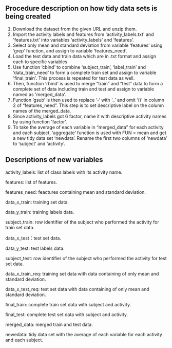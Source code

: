 ## Procedure description on how tidy data sets is being created

1.  Download the dataset from the given URL and unzip them.
2.	Import the activity labels and features from 'activity_labels.txt' and 'features.txt' into variables ‘activity_labels’ and ‘features’. 
3.	Select only mean and standard deviation from variable ‘features’ using ‘grep’ function, and assign to variable ‘features_need’.
4.	Load the test data and train data which are in .txt format and assign each to specific variables
5.	Use function ‘cbind’ to combine ‘subject_train’, ‘label_train’ and ‘data_train_need’ to form a complete train set and assign to variable 'final_train'. This process is repeated for test data as well.
6.	Then, function ‘rbind’ is used to merge “train” and “test” data to form a complete set of data including train and test and assign to variable named as 'merged_data'.
7.	Function ‘gsub’ is then used to replace ‘-‘ with ‘_’ and omit ‘()’ in column 2 of “features_need”. This step is to set descriptive label on the column names of the merged_data.
8.	Since activity_labels got 6 factor, name it with descriptive activity names by using function 'factor'.
9.	To take the average of each variable in “merged_data” for each activity and each subject, ‘aggregate’ function is used with FUN = mean and get a new tidy data set ‘newdata’. Rename the first two columns of ‘newdata’ to ‘subject’ and ‘activity’.  

## Descriptions of new variables

activity_labels: list of class labels with its activity name.

features: list of features.

features_need: feactures containing mean and standard deviation.

data_x_train: training set data.

data_y_train: training labels data.

subject_train: row identifier of the subject who performed the activity for train set data.

data_x_test：test set data.

data_y_test: test labels data.

subject_test: row identifier of the subject who performed the activity for test set data.

data_x_train_req: training set data with data containing of only mean and standard deviation.

data_x_test_req: test set data with data containing of only mean and standard deviation.

final_train: complete train set data with subject and activity.

final_test: complete test set data with subject and activity.

merged_data: merged train and test data.

newedata: tidy data set with the average of each variable for each activity and each subject.
